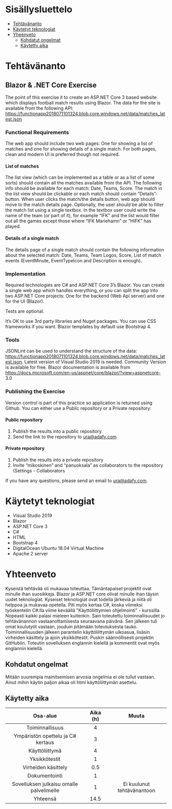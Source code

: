 # Sisällysluettelo

* [Tehtävänanto](#tehtävänanto)
* [Käytetyt teknologiat](#käytetyt-teknologiat)
* [Yheenveto](#yhteenveto)
    * [Kohdatut ongelmat](#kohdatut-ongelmat)
    * [Käytetty aika](#käytetty-aika)

# Tehtävänanto

## Blazor & .NET Core Exercise
The point of this exercise it to create an ASP.NET Core 3 based website which displays football match
results using Blazor.
The data for the site is available from the following API:
https://functionapp2018071101324.blob.core.windows.net/data/matches_latest.json

### Functional Requirements
The web app should include two web pages: One for showing a list of matches and one for showing details
of a single match. For both pages, clean and modern UI is preferred though not required.

#### List of matches
The list view (which can be implemented as a table or as a list of some sorts) should contain all the matches
available from the API. The following info should be available for each match: Date, Teams, Score.
The match in the list view should be clickable or each match should contain “Details”-button. When user
clicks the match/the details button, web app should move to the match details page.
Optionally, the user should be able to filter the match list using a single textbox. In the textbox user could
write the name of the team (or part of it), for example “IFK” and the list would filter out all the games
except those where “IFK Mariehamn” or “HIFK” has played.

#### Details of a single match
The details page of a single match should contain the following information about the selected match:
Date, Teams, Team Logos, Score, List of match events (EventMinute, EventTypeIcon and Description is
enough).

### Implementation
Required technologies are C# and ASP.NET Core 3’s Blazor. You can create a single web app which handles
everything, or you can split the app into two ASP.NET Core projects: One for the backend (Web Api server)
and one for the UI (Blazor).

Tests are optional.

It’s OK to use 3rd party libraries and Nuget packages. You can use CSS frameworks if you want. Blazor
templates by default use Bootstrap 4.

### Tools
JSONLint can be used to understand the structure of the data:
https://functionapp2018071101324.blob.core.windows.net/data/matches_latest.json.
Latest version of Visual Studio 2019 is needed. Community Version is available for free. Blazor
documentation is available from https://docs.microsoft.com/en-us/aspnet/core/blazor/?view=aspnetcore-
3.0

### Publishing the Exercise
Version control is part of this practice so application is returned using Github. You can either use a Public repository or a Private repository:

#### Public repository
1. Publish the results into a public repository.
2. Send the link to the repository to ura@adafy.com

#### Private repository
1. Publish the results into a private repository
2. Invite “mikoskinen” and “panuoksala” as collaborators to the repository (Settings - Collaborators

If you have any questions, please send an email to ura@adafy.com.

# Käytetyt teknologiat

* Visual Studio 2019
* Blazor
* ASP.NET Core 3
* C#
* HTML
* Bootstrap 4
* DigitalOcean Ubuntu 18.04 Virtual Machine
* Apache 2 server

# Yhteenveto
Kyseistä tehtävää oli mukavaa toteuttaa. Tämäntapaiset projektit ovat minulle ihan suosikkeja. Blazor ja ASP.NET core olivat minulle ihan täysin uudet teknologiat. Kyseiset teknologiat ovat todella järkeviä ja niitä oli helppoa ja mukavaa opetella. Piti myös kertaa C#, koska viimeksi työskentelin C#:lla viime keväällä "Käyttöliittymien ohjelmointi" - kurssilla. Nopeasti kaikki palasi mieleen kuitenkin. Sain toteutettu toiminnallisuudet jo tehtävänannon vastaanottamisesta seuraavana päivänä. Sen jälkeen tuli omat koulutyöt vastaan, jouduin pitämään toteutuksesta tauko. Toiminnallisuuden jälkeen parantelin käyttöliittymän ulkoasua, lisäsin virheiden käsittely ja ajoin yksikkötestit. Puskin säännöllisesti projektin GitHubiin. Toteutin sovelluksen englannin kielellä ja kommentit ovat myös englannin kielellä.

## Kohdatut ongelmat
Mitään suurempia mainitsemisen arvosia ongelmia ei ole tullut vastaan. Ainut mihin käytin paljon aikaa oli html käyttöliittymän asettelu.

## Käytetty aika

| Osa-alue | Aika (h) | Muuta |								
|:-:|:-:|:-:|
| Toiminnallisuus | 4 ||
| Ympäristön opettelu ja C# kertaus | 3 ||
| Käyttöliittymä | 4 ||
| Yksikkötestit | 1 ||
| Virheiden käsittely | 0.5 ||
| Dokumentointi | 1 ||
| Sovelluksen julkaisu omalle palvelimelle | 1 | Ei kuulunut tehtävänantoon |
| Yhteensä | 14.5 || 
